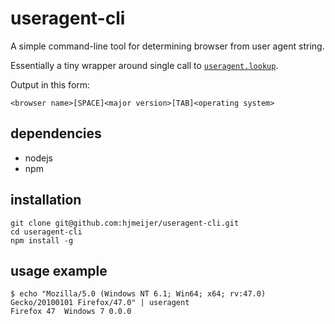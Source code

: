 # useragent-cli

A simple command-line tool for determining browser from user agent string. 

Essentially a tiny wrapper around single call to [`useragent.lookup`](https://github.com/3rd-Eden/useragent#useragentlookupuseragent-string-js-useragent).

Output in this form:

```<browser name>[SPACE]<major version>[TAB]<operating system>```

## dependencies

* nodejs
* npm

## installation

```
git clone git@github.com:hjmeijer/useragent-cli.git
cd useragent-cli
npm install -g
```

## usage example

```$bash
$ echo "Mozilla/5.0 (Windows NT 6.1; Win64; x64; rv:47.0) Gecko/20100101 Firefox/47.0" | useragent
Firefox 47	Windows 7 0.0.0
```
